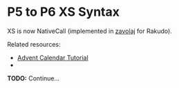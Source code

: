P5 to P6 XS Syntax
===

XS is now NativeCall (implemented in [zavolaj](https://github.com/jnthn/zavolaj/) for Rakudo).

Related resources:
 - [Advent Calendar Tutorial](http://perl6advent.wordpress.com/2010/12/15/day-15-calling-native-libraries-from-perl-6/)
 - 

**TODO:** Continue...
